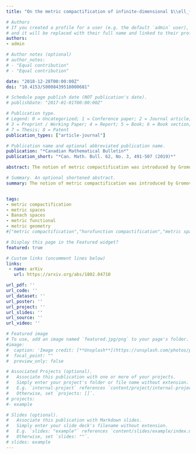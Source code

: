 ```yaml
---
title: "On the metric compactification of infinite-dimensional $\\ell_{p}$ spaces"

# Authors
# If you created a profile for a user (e.g. the default `admin` user), write the username (folder name) here 
# and it will be replaced with their full name and linked to their profile.
authors:
- admin

# Author notes (optional)
# author_notes:
# - "Equal contribution"
# - "Equal contribution"

date: "2018-12-28T00:00:00Z"
doi: "10.4153/S0008439518000681"

# Schedule page publish date (NOT publication's date).
# publishDate: "2017-01-01T00:00:00Z"

# Publication type.
# Legend: 0 = Uncategorized; 1 = Conference paper; 2 = Journal article;
# 3 = Preprint / Working Paper; 4 = Report; 5 = Book; 6 = Book section;
# 7 = Thesis; 8 = Patent
publication_types: ["article-journal"]

# Publication name and optional abbreviated publication name.
publication: "*Canadian Mathematical Bulletin*"
publication_short: "*Can. Math. Bull. 62, No. 3, 491-507 (2019)*"

abstract: The notion of metric compactification was introduced by Gromov and later rediscovered by Rieffel. It has been mainly studied on proper geodesic metric spaces. We present here a generalization of the metric compactification that can be applied to infinite-dimensional Banach spaces. Thereafter we give a complete description of the metric compactification of infinite-dimensional {{< math >}}$\ell_p${{< /math >}} spaces for all {{< math >}}$1 \leq p < \infty${{< /math >}}. We also give a full characterization of the metric compactification of infinite-dimensional Hilbert spaces.

# Summary. An optional shortened abstract.
summary: The notion of metric compactification was introduced by Gromov and later rediscovered by Rieffel. It has been mainly studied on proper geodesic metric spaces. We present here a generalization of the metric compactification that can be applied to infinite-dimensional Banach spaces. Thereafter we give a complete description of the metric compactification of infinite-dimensional {{< math >}}$\ell_p${{< /math >}} spaces for all {{< math >}}$1 \leq p < \infty${{< /math >}}. We also give a full characterization of the metric compactification of infinite-dimensional Hilbert spaces.


tags: 
- metric compactification
- metric spaces
- Banach spaces
- metric functional
- metric geometry
#["metric compactification","horofunction compactification","metric spaces","metric boundary","Banach spaces","$\\ell_p$ spaces","horofunction","metric functional","horofunction boundary","metric geometry"]

# Display this page in the Featured widget?
featured: true

# Custom links (uncomment lines below)
links:
 - name: arXiv
   url: https://arxiv.org/abs/1802.04710

url_pdf: ''
url_code: ''
url_dataset: ''
url_poster: ''
url_project: ''
url_slides: ''
url_source: ''
url_video: ''

# Featured image
# To use, add an image named `featured.jpg/png` to your page's folder. 
#image:
#  caption: 'Image credit: [**Unsplash**](https://unsplash.com/photos/pLCdAaMFLTE)'
#  focal_point: ""
#  preview_only: false

# Associated Projects (optional).
#   Associate this publication with one or more of your projects.
#   Simply enter your project's folder or file name without extension.
#   E.g. `internal-project` references `content/project/internal-project/index.md`.
#   Otherwise, set `projects: []`.
# projects:
#- example

# Slides (optional).
#   Associate this publication with Markdown slides.
#   Simply enter your slide deck's filename without extension.
#   E.g. `slides: "example"` references `content/slides/example/index.md`.
#   Otherwise, set `slides: ""`.
# slides: example
---
```

